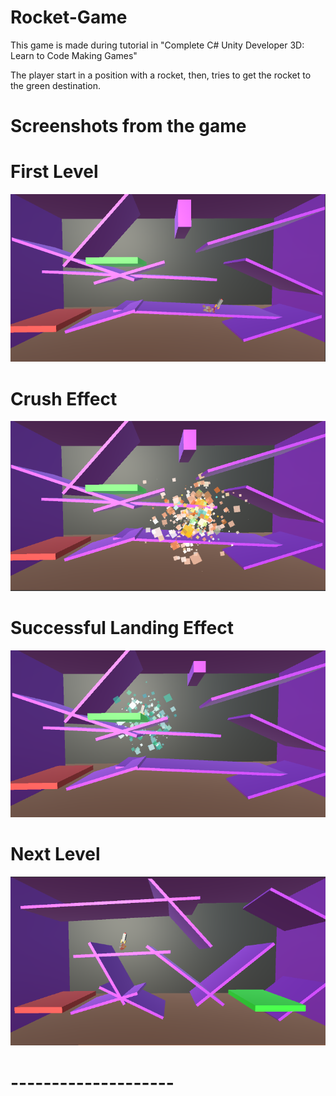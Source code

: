 # Rocket-Game

This game is made during tutorial in "Complete C# Unity Developer 3D: Learn to Code Making Games"

The player start in a position with a rocket, then, tries to get the rocket to the green destination.

# Screenshots from the game

# First Level

![](Screenshots/FirstLevel.png)

# Crush Effect

![](Screenshots/Crush.png)

# Successful Landing Effect
![](Screenshots/NextLevell.png)

# Next Level
![](Screenshots/SecondLevel.png)

# --------------------

